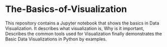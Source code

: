 # The-Basics-of-Visualization
This repository contains a Jupyter notebook that shows the basics in Data Visualization. 
It describes what visualization is, Why is it important, Describes the common tools used for Visualization finally demonstrates the Basic Data Visualizations in Python by examples.
